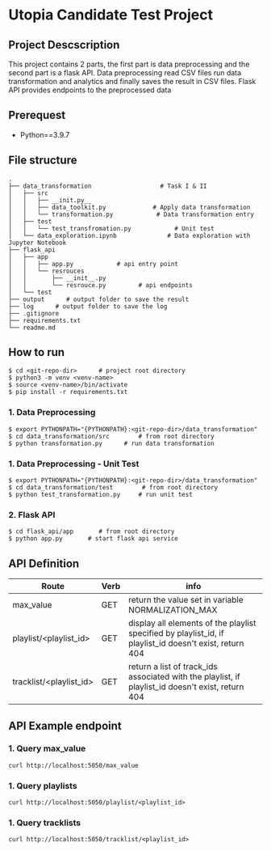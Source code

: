 # Utopia Candidate Test Project
## Project Descscription

This project contains 2 parts, the first part is data preprocessing and the second part is a flask API. Data preprocessing read CSV files run data transformation and analytics and finally saves the result in CSV files. Flask API provides endpoints to the preprocessed data

## Prerequest
- Python==3.9.7

 ## File structure
 
    .
    ├── data_transformation                   # Task I & II
    │   ├── src
    │   │   ├── __init.py__     
    │   │   ├── data_toolkit.py             # Apply data transformation
    │   │   └── transformation.py            # Data transformation entry
    │   ├── test
    │   │   └── test_transfromation.py            # Unit test
    │   └── data_exploration.ipynb              # Data exploration with Jupyter Notebook
    ├── flask_api
    │   ├── app
    │   │   ├── app.py            # api entry point
    │   │   └── resrouces  
    │   │       ├── __init__.py
    │   │       └── resrouce.py         # api endpoints
    │   └── test       
    ├── output      # output folder to save the result
    ├── log      # output folder to save the log
    ├── .gitignore 
    ├── requirements.txt 
    └── readme.md


## How to run
```
$ cd <git-repo-dir>      # project root directory
$ python3 -m venv <venv-name>
$ source <venv-name>/bin/activate
$ pip install -r requirements.txt
```

### 1. Data Preprocessing
```
$ export PYTHONPATH="{PYTHONPATH}:<git-repo-dir>/data_transformation"
$ cd data_transformation/src        # from root directory 
$ python transformation.py      # run data transformation 
```

### 1. Data Preprocessing - Unit Test
```
$ export PYTHONPATH="{PYTHONPATH}:<git-repo-dir>/data_transformation"
$ cd data_transformation/test        # from root directory 
$ python test_transformation.py     # run unit test 
```

### 2. Flask API
```
$ cd flask_api/app       # from root directory
$ python app.py       # start flask api service

```
## API Definition

Route  | Verb | info
---------|----------|---------
 max_value | GET | return the value set in variable NORMALIZATION_MAX
 playlist/<playlist_id> | GET | display all elements of the playlist specified by playlist_id, if playlist_id doesn't exist, return 404
 tracklist/<playlist_id> | GET | return a list of track_ids associated with the playlist, if playlist_id doesn't exist, return 404

## API Example endpoint

### 1. Query max_value
`curl http://localhost:5050/max_value`
### 1. Query playlists
`curl http://localhost:5050/playlist/<playlist_id>`
### 1. Query tracklists
`curl http://localhost:5050/tracklist/<playlist_id>`




